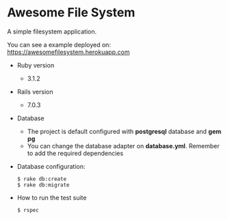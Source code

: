 # Awesome File System

A simple filesystem application.

You can see a example deployed on: https://awesomefilesystem.herokuapp.com

* Ruby version
    - 3.1.2
* Rails version
    - 7.0.3
* Database
    - The project is default configured with **postgresql** database and **gem pg**
    - You can change the database adapter on **database.yml**. Remember to add the required dependencies

* Database configuration:

    ````
    $ rake db:create
    $ rake db:migrate

* How to run the test suite
    ````
    $ rspec
